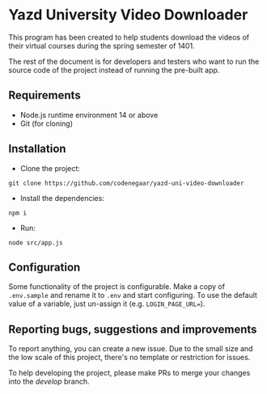 # Yazd University Video Downloader

This program has been created to help students download
the videos of their virtual courses during the spring semester of 1401.

The rest of the document is for developers and testers who want to run
the source code of the project instead of running the pre-built app.

## Requirements

- Node.js runtime environment 14 or above
- Git (for cloning)

## Installation

- Clone the project:

`git clone https://github.com/codenegaar/yazd-uni-video-downloader`

- Install the dependencies:

`npm i`

- Run:

`node src/app.js`

## Configuration

Some functionality of the project is configurable. Make a copy of
`.env.sample` and rename it to `.env` and start configuring. To use the default
value of a variable, just un-assign it (e.g. `LOGIN_PAGE_URL=`).

## Reporting bugs, suggestions and improvements

To report anything, you can create a new issue. Due to the small size and
the low scale of this project, there's no template or restriction for issues.

To help developing the project, please make PRs to merge your changes into the *develop* branch.
